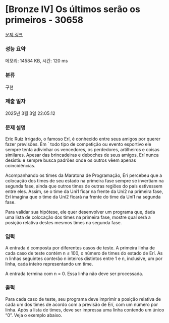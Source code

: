 # [Bronze IV] Os últimos serão os primeiros - 30658 

[문제 링크](https://www.acmicpc.net/problem/30658) 

### 성능 요약

메모리: 14584 KB, 시간: 120 ms

### 분류

구현

### 제출 일자

2025년 3월 3일 22:05:12

### 문제 설명

<p>Eric Ruiz Irrigado, o famoso Erí, é conhecido entre seus amigos por querer fazer previsões. Em ´ todo tipo de competição ou evento esportivo ele sempre tenta adivinhar os vencedores, os perdedores, artilheiros e coisas similares. Apesar das brincadeiras e deboches de seus amigos, Erí nunca desistiu e sempre busca padrões onde os outros vêem apenas coincidências.</p>

<p>Acompanhando os times da Maratona de Programação, Erí percebeu que a colocação dos times de seu estado na primeira fase sempre se invertiam na segunda fase, ainda que outros times de outras regiões do país estivessem entre eles. Assim, se o time da Uni1 ficar na frente da Uni2 na primeira fase, Erí imagina que o time da Uni2 ficará na frente do time da Uni1 na segunda fase.</p>

<p>Para validar sua hipótese, ele quer desenvolver um programa que, dada uma lista de colocação dos times na primeira fase, mostre qual será a posição relativa destes mesmos times na segunda fase.</p>

### 입력 

 <p>A entrada é composta por diferentes casos de teste. A primeira linha de cada caso de teste contém n ≤ 100, o número de times do estado de Erí. As n linhas seguintes conterão n inteiros distintos entre 1 e n, inclusive, um por linha, cada inteiro representando um time.</p>

<p>A entrada termina com n = 0. Essa linha não deve ser processada.</p>

### 출력 

 <p>Para cada caso de teste, seu programa deve imprimir a posição relativa de cada um dos times de acordo com a previsão de Erí, com um número por linha. Após a lista de times, deve ser impressa uma linha contendo um único “0”. Veja o exemplo abaixo.</p>

